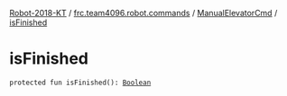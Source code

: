 [Robot-2018-KT](../../index.md) / [frc.team4096.robot.commands](../index.md) / [ManualElevatorCmd](index.md) / [isFinished](./is-finished.md)

# isFinished

`protected fun isFinished(): `[`Boolean`](https://kotlinlang.org/api/latest/jvm/stdlib/kotlin/-boolean/index.html)